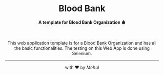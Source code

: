 <h1 align="center">Blood Bank</h1>
<p align="center"><b>A template for Blood Bank Organization 🩸</b></p>
<br>
<p align="center">This web application template is for a Blood Bank Organization and has all the basic functionalities. The testing on this Web App is done using Selenium.</p>

<hr>
<p align="center"> <strong></></strong> with ❤️ by <em>Mehul</em></p>
